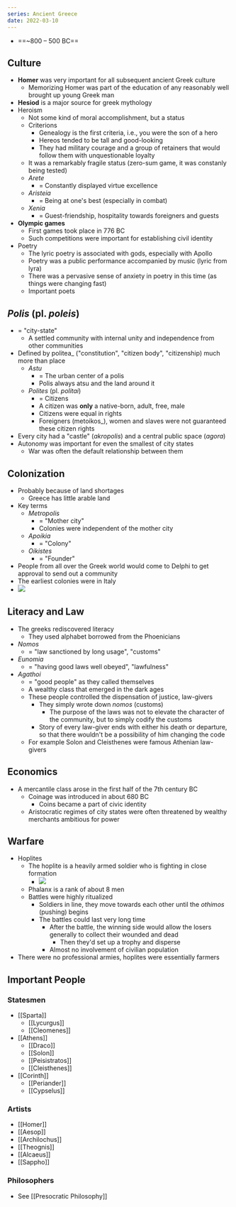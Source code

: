 ```yaml
---
series: Ancient Greece
date: 2022-03-10
---
```


- ==~800 – 500 BC==
## Culture
- **Homer** was very important for all subsequent ancient Greek culture
	- Memorizing Homer was part of the education of any reasonably well brought up young Greek man
- **Hesiod** is a major source for greek mythology
- Heroism
	- Not some kind of moral accomplishment, but a status
	- Criterions
		- Genealogy is the first criteria, i.e., you were the son of a hero
		- Hereos tended to be tall and good-looking
		- They had military courage and a group of retainers that would follow them with unquestionable loyalty
	- It was a remarkably fragile status (zero-sum game, it was constanly being tested)
	- *Arete*
		- = Constantly displayed virtue excellence
	- *Aristeia*
		- = Being at one's best (especially in combat)
	- *Xenia*
		- = Guest-friendship, hospitality towards foreigners and guests
- **Olympic games**
	- First games took place in 776 BC
	- Such competitions were important for establishing civil identity
- Poetry
	- The lyric poetry is associated with gods, especially with Apollo
	- Poetry was a public performance accompanied by music (lyric from lyra)
	- There was a pervasive sense of anxiety in poetry in this time (as things were changing fast)
	- Important poets

## *Polis* (pl. *poleis*)
- = "city-state"
	- A settled community with internal unity and independence from other communities
- Defined by politea_ ("constitution", "citizen body", "citizenship) much more than place
	- _Astu_
		- = The urban center of a polis
		- Polis always atsu and the land around it 
	- _Polites_ (pl. _politai_)
		- = Citizens
		- A citizen was **only** a native-born, adult, free, male
		- Citizens were equal in rights
		- Foreigners (metoikos_), women and slaves were not guaranteed these citizen rights
- Every city had a "castle" (_akropolis_) and a central public space (_agora_)
- Autonomy was important for even the smallest of city states
	- War was often the default relationship between them
## Colonization
- Probably because of land shortages
	- Greece has little arable land
- Key terms
	- *Metropolis*
		- = "Mother city"
		- Colonies were independent of the mother city
	- *Apoikia*
		- = "Colony"
	- *Oikistes*
		- = "Founder"
- People from all over the Greek world would come to Delphi to get approval to send out a community
- The earliest colonies were in Italy
- ![](https://firebasestorage.googleapis.com/v0/b/firescript-577a2.appspot.com/o/imgs%2Fapp%2FVitecek%2FnCfuvlMFnd.png?alt=media&token=3d743b8d-97bd-49d3-b384-c98c2150b35d)
## Literacy and Law
- The greeks rediscovered literacy
	- They used alphabet borrowed from the Phoenicians
- _Nomos_
	- = "law sanctioned by long usage", "customs"
- _Eunomia_
	- = "having good laws well obeyed", "lawfulness"
- _Agathoi_
	- = "good people" as they called themselves
	- A wealthy class that emerged in the dark ages
	- These people controlled the dispensation of justice, law-givers
		- They simply wrote down _nomos_ (customs)
			- The purpose of the laws was not to elevate the character of the community, but to simply codify the customs 
		- Story of every law-giver ends with either his death or departure, so that there wouldn't be a possibility of him changing the code
	- For example Solon and Cleisthenes were famous Athenian law-givers
## Economics
- A mercantile class arose in the first half of the 7th century BC
	- Coinage was introduced in about 680 BC
		- Coins became a part of civic identity
	- Aristocratic regimes of city states were often threatened by wealthy merchants ambitious for power
## Warfare
- Hoplites
	- The hoplite is a heavily armed soldier who is fighting in close formation
		- ![](https://firebasestorage.googleapis.com/v0/b/firescript-577a2.appspot.com/o/imgs%2Fapp%2FVitecek%2Fwe-ARVInjg.png?alt=media&token=4721035b-db68-43c1-b700-621d22c45100)
	- Phalanx is a rank of about 8 men
	- Battles were highly ritualized
		- Soldiers in line, they move towards each other until the _othimos_ (pushing) begins
		- The battles could last very long time
			- After the battle, the winning side would allow the losers generally to collect their wounded and dead
				- Then they'd set up a trophy and disperse
			- Almost no involvement of civilian population
- There were no professional armies, hoplites were essentially farmers
## Important People
### Statesmen
- [[Sparta]]
	- [[Lycurgus]]
	- [[Cleomenes]]
- [[Athens]]
	- [[Draco]]
	- [[Solon]]
	- [[Peisistratos]]
	- [[Cleisthenes]]
- [[Corinth]]
	- [[Periander]]
	- [[Cypselus]]
### Artists
- [[Homer]]
- [[Aesop]]
- [[Archilochus]]
- [[Theognis]]
- [[Alcaeus]]
- [[Sappho]]
### Philosophers
- See [[Presocratic Philosophy]]
